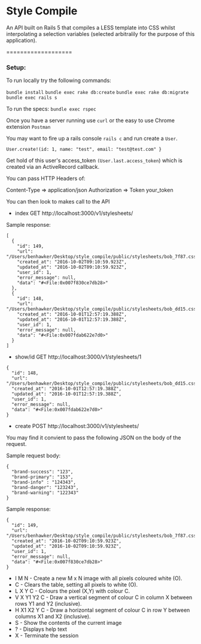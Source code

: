
# Style Compile

An API built on Rails 5 that compiles a LESS template into CSS whilst interpolating a selection variables (selected arbitralily for the purpose of this application).

===================

### Setup:

To run locally try the following commands:

```bundle install```
```bundle exec rake db:create```
```bundle exec rake db:migrate```
```bundle exec rails s```

To run the specs:
```bundle exec rspec```

Once you have a server running use `curl` or the easy to use Chrome extension `Postman`

You may want to fire up a rails console `rails c` and run create a `User`.

```User.create!(id: 1, name: "test", email: "test@test.com" }```

Get hold of this user's access_token `(User.last.access_token`) which is created via an ActiveRecord callback.

You can pass HTTP Headers of:

Content-Type => application/json
Authorization => Token your_token

You can then look to makes call to the API

* index
GET http://localhost:3000/v1/stylesheets/

Sample response:

```
[
  {
    "id": 149,
    "url": "/Users/benhawker/Desktop/style_compile/public/stylesheets/bob_7f87.css",
    "created_at": "2016-10-02T09:10:59.923Z",
    "updated_at": "2016-10-02T09:10:59.923Z",
    "user_id": 1,
    "error_message": null,
    "data": "#<File:0x007f830ce7db28>"
  },
  {
    "id": 148,
    "url": "/Users/benhawker/Desktop/style_compile/public/stylesheets/bob_dd15.css",
    "created_at": "2016-10-01T12:57:19.388Z",
    "updated_at": "2016-10-01T12:57:19.388Z",
    "user_id": 1,
    "error_message": null,
    "data": "#<File:0x007fdab622e7d0>"
  }
]
```

* show/id
GET http://localhost:3000/v1/stylesheets/1

```
{
  "id": 148,
  "url": "/Users/benhawker/Desktop/style_compile/public/stylesheets/bob_dd15.css",
  "created_at": "2016-10-01T12:57:19.388Z",
  "updated_at": "2016-10-01T12:57:19.388Z",
  "user_id": 1,
  "error_message": null,
  "data": "#<File:0x007fdab622e7d0>"
}
```

* create
POST http://localhost:3000/v1/stylesheets/

You may find it convient to pass the following JSON on the body of the request.

Sample request body:
```
{
  "brand-success": "123",
  "brand-primary": "153",
  "brand-info" : "124343",
  "brand-danger": "123243",
  "brand-warning": "122343"
}
```

Sample response:

```
{
  "id": 149,
  "url": "/Users/benhawker/Desktop/style_compile/public/stylesheets/bob_7f87.css",
  "created_at": "2016-10-02T09:10:59.923Z",
  "updated_at": "2016-10-02T09:10:59.923Z",
  "user_id": 1,
  "error_message": null,
  "data": "#<File:0x007f830ce7db28>"
}
```






* I M N - Create a new M x N image with all pixels coloured white (O).
* C - Clears the table, setting all pixels to white (O).
* L X Y C - Colours the pixel (X,Y) with colour C.
* V X Y1 Y2 C - Draw a vertical segment of colour C in column X between rows Y1 and Y2 (inclusive).
* H X1 X2 Y C - Draw a horizontal segment of colour C in row Y between columns X1 and X2 (inclusive).
* S - Show the contents of the current image
* ? - Displays help text
* X - Terminate the session
